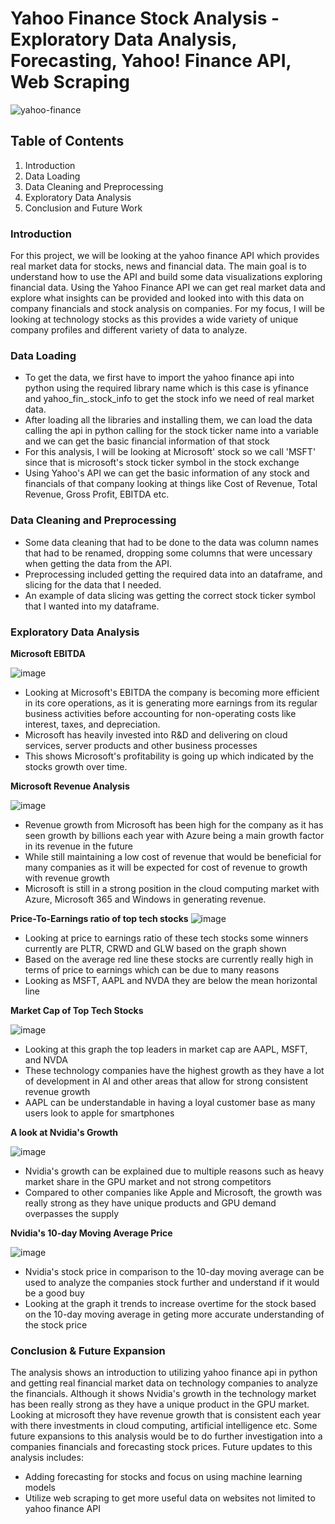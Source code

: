 
# Yahoo Finance Stock Analysis - Exploratory Data Analysis, Forecasting, Yahoo! Finance API, Web Scraping

![yahoo-finance](https://github.com/user-attachments/assets/41818973-1280-4945-bdc3-465558f75a45)



## Table of Contents
1. Introduction
2. Data Loading
3. Data Cleaning and Preprocessing
4. Exploratory Data Analysis
5. Conclusion and Future Work



### Introduction
For this project, we will be looking at the yahoo finance API which provides real market data for stocks, news and financial data. The main goal is to understand how to use the API and build some data visualizations exploring financial data. Using the Yahoo Finance API we can get real market data and explore what insights can be provided and looked into with this data on company financials and stock analysis on companies. For my focus, I will be looking at technology stocks as this provides a wide variety of unique company profiles and different variety of data to analyze.


### Data Loading 
- To get the data, we first have to import the yahoo finance api into python using the required library name which is this case is yfinance and yahoo_fin_.stock_info to get the stock info we need of real market data.
- After loading all the libraries and installing them, we can load the data calling the api in python calling for the stock ticker name into a variable and we can get the basic financial information of that stock
- For this analysis, I will be looking at Microsoft' stock so we call 'MSFT' since that is microsoft's stock ticker symbol in the stock exchange
- Using Yahoo's API we can get the basic information of any stock and financials of that company looking at things like Cost of Revenue, Total Revenue, Gross Profit, EBITDA etc. 





### Data Cleaning and Preprocessing 
- Some data cleaning that had to be done to the data was column names that had to be renamed, dropping some columns that were uncessary when getting the data from the API.
- Preprocessing included getting the required data into an dataframe, and slicing for the data that I needed.
- An example of data slicing was getting the correct stock ticker symbol that I wanted into my dataframe. 


### Exploratory Data Analysis 
**Microsoft EBITDA**

![image](https://github.com/user-attachments/assets/405730e8-87a1-49e7-84ea-8fb1b7779afd)

- Looking at Microsoft's EBITDA the company is becoming more efficient in its core operations, as it is generating more earnings from its regular business activities before accounting for non-operating costs like interest, taxes, and depreciation.
- Microsoft has heavily invested into R&D and delivering on cloud services, server products and other business processes
- This shows Microsoft's profitability is going up which indicated by the stocks growth over time. 


**Microsoft Revenue Analysis**

![image](https://github.com/user-attachments/assets/6fb82c80-9b9c-4608-92a5-2e4a82b541dc)

- Revenue growth from Microsoft has been high for the company as it has seen growth by billions each year with Azure being a main growth factor in its revenue in the future
- While still maintaining a low cost of revenue that would be beneficial for many companies as it will be expected for cost of revenue to growth with revenue growth
- Microsoft is still in a strong position in the cloud computing market with Azure, Microsoft 365 and Windows in generating revenue. 



**Price-To-Earnings ratio of top tech stocks**
![image](https://github.com/user-attachments/assets/5c67e433-13b7-4eba-9465-301558e4dd55)

- Looking at price to earnings ratio of these tech stocks some winners currently are PLTR, CRWD and GLW based on the graph shown
- Based on the average red line these stocks are currently really high in terms of price to earnings which can be due to many reasons
- Looking as MSFT, AAPL and NVDA they are below the mean horizontal line 


**Market Cap of Top Tech Stocks**

![image](https://github.com/user-attachments/assets/30c5b6aa-5d60-45fd-9546-7ea15c47de96)

- Looking at this graph the top leaders in market cap are AAPL, MSFT, and NVDA
- These technology companies have the highest growth as they have a lot of development in AI and other areas that allow for strong consistent revenue growth
- AAPL can be understandable in having a loyal customer base as many users look to apple for smartphones


**A look at Nvidia's Growth**

![image](https://github.com/user-attachments/assets/4d615d68-b206-4f99-8a91-d5fbbb684134)

- Nvidia's growth can be explained due to multiple reasons such as heavy market share in the GPU market and not strong competitors
- Compared to other companies like Apple and Microsoft, the growth was really strong as they have unique products and GPU demand overpasses the supply



**Nvidia's 10-day Moving Average Price**

![image](https://github.com/user-attachments/assets/e51bc080-d304-41b6-bd9a-adf229cdfc3a)

- Nvidia's stock price in comparison to the 10-day moving average can be used to analyze the companies stock further and understand if it would be a good buy
- Looking at the graph it trends to increase overtime for the stock based on the 10-day moving average in geting more accurate understanding of the stock price



### Conclusion & Future Expansion
The analysis shows an introduction to utilizing yahoo finance api in python and getting real financial market data on technology companies to analyze the financials. Although it shows Nvidia's growth in the technology market has been really strong as they have a unique product in the GPU market. Looking at microsoft they have revenue growth that is consistent each year with there investments in cloud computing, artificial intelligence etc. Some future expansions to this analysis would be to do further investigation into a companies financials and forecasting stock prices. 
Future updates to this analysis includes: 
- Adding forecasting for stocks and focus on using machine learning models
- Utilize web scraping to get more useful data on websites not limited to yahoo finance API
  

